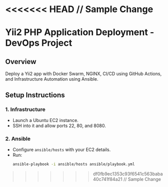 <<<<<<< HEAD
// Sample Change
=======
# Yii2 PHP Application Deployment - DevOps Project

## Overview
Deploy a Yii2 app with Docker Swarm, NGINX, CI/CD using GitHub Actions, and Infrastructure Automation using Ansible.

## Setup Instructions

### 1. Infrastructure
- Launch a Ubuntu EC2 instance.
- SSH into it and allow ports 22, 80, and 8080.

### 2. Ansible
- Configure `ansible/hosts` with your EC2 details.
- Run:
  ```bash
  ansible-playbook -i ansible/hosts ansible/playbook.yml
>>>>>>> df0fb9ec1353c93f6541c563baba40c741f84a21
// Sample Change
